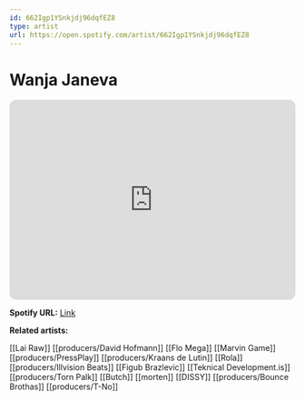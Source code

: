 ```yaml
---
id: 662Igp1YSnkjdj96dqfEZ8
type: artist
url: https://open.spotify.com/artist/662Igp1YSnkjdj96dqfEZ8
---
```

# Wanja Janeva

<iframe style="border-radius:12px" src="https://open.spotify.com/embed/artist/662Igp1YSnkjdj96dqfEZ8" width="100%" height="352" frameBorder="0" allowfullscreen="" allow="autoplay; clipboard-write; encrypted-media; fullscreen; picture-in-picture" loading="lazy"></iframe>

**Spotify URL:** [Link](https://open.spotify.com/artist/662Igp1YSnkjdj96dqfEZ8)

**Related artists:**

[[Lai Raw]]
[[producers/David Hofmann]]
[[Flo Mega]]
[[Marvin Game]]
[[producers/PressPlay]]
[[producers/Kraans de Lutin]]
[[Rola]]
[[producers/Illvision Beats]]
[[Figub Brazlevic]]
[[Teknical Development.is]]
[[producers/Torn Palk]]
[[Butch]]
[[morten]]
[[DISSY]]
[[producers/Bounce Brothas]]
[[producers/T-No]]
